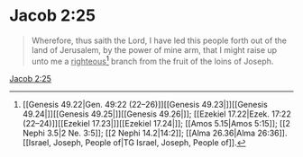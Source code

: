 # Jacob 2:25

> Wherefore, thus saith the Lord, I have led this people forth out of the land of Jerusalem, by the power of mine arm, that I might raise up unto me a <u>righteous</u>[^a] branch from the fruit of the loins of Joseph.

[Jacob 2:25](https://www.churchofjesuschrist.org/study/scriptures/bofm/jacob/2?lang=eng&id=p25#p25)


[^a]: [[Genesis 49.22|Gen. 49:22 (22–26)]][[Genesis 49.23|]][[Genesis 49.24|]][[Genesis 49.25|]][[Genesis 49.26|]]; [[Ezekiel 17.22|Ezek. 17:22 (22–24)]][[Ezekiel 17.23|]][[Ezekiel 17.24|]]; [[Amos 5.15|Amos 5:15]]; [[2 Nephi 3.5|2 Ne. 3:5]]; [[2 Nephi 14.2|14:2]]; [[Alma 26.36|Alma 26:36]]. [[Israel, Joseph, People of|TG Israel, Joseph, People of]].  
